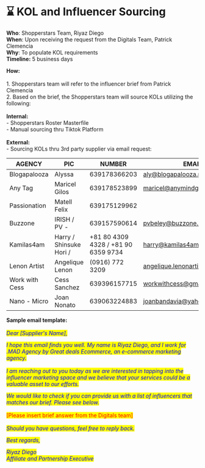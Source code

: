 # ⌛ KOL and Influencer Sourcing

**Who**: Shopperstars Team, Riyaz Diego\
**When**: Upon receiving the request from the Digitals Team, Patrick Clemencia \
**Why**: To populate KOL requirements\
**Timeline:** 5 business days

**How:**\
\
1\.  Shopperstars team will refer to the influencer brief from Patrick Clemencia\
2\. Based on the brief, the Shopperstars team will source KOLs utilizing the following:\
\
**Internal:**\
\- Shopperstars Roster Masterfile\
\- Manual sourcing thru Tiktok Platform\
\
**External:**\
\- Sourcing KOLs thru 3rd party supplier via email request:

<table><thead><tr><th width="208">AGENCY</th><th width="152">PIC</th><th width="190">NUMBER</th><th>EMAIL</th></tr></thead><tbody><tr><td>Blogapalooza</td><td>Alyssa </td><td>639178366203</td><td><a href="mailto:aly@blogapalooza.ph">aly@blogapalooza.ph</a></td></tr><tr><td>Any Tag</td><td>Maricel Gilos</td><td>639178523899</td><td><a href="mailto:maricel@anymindgroup.com">maricel@anymindgroup.com</a></td></tr><tr><td>Passionation</td><td>Matell Felix</td><td>639175129962</td><td></td></tr><tr><td>Buzzone</td><td>IRISH / PV - </td><td>639157590614</td><td><a href="mailto:pvbeley@buzzone.co">pvbeley@buzzone.co</a></td></tr><tr><td>Kamilas4am</td><td>Harry / Shinsuke Hori / </td><td>+81 80 4309 4328 / +81 90 6359 9734</td><td><a href="mailto:harry@kamilas4am.com">harry@kamilas4am.com</a></td></tr><tr><td>Lenon Artist</td><td>Angelique Lenon</td><td>(0916) 772 3209</td><td><a href="mailto:angelique.lenonartists@gmail.com">angelique.lenonartists@gmail.com</a></td></tr><tr><td>Work with Cess</td><td>Cess Sanchez</td><td>639396157715</td><td><a href="mailto:workwithcess@gmail.com">workwithcess@gmail.com</a></td></tr><tr><td>Nano - Micro</td><td>Joan Nonato</td><td>639063224883</td><td><a href="mailto:joanbandavia@yahoo.com">joanbandavia@yahoo.com</a></td></tr></tbody></table>

**Sample email template:**\
\
_<mark style="color:blue;">Dear \[Supplier's Name],</mark>_

_<mark style="color:blue;">I hope this email finds you well. My name is Riyaz Diego, and I work for .MAD Agency by Great deals Ecommerce, an e-commerce marketing agency.</mark>_ \
\
_<mark style="color:blue;">I am reaching out to you today as we are interested in tapping into the influencer marketing space and we believe that your services could be a valuable asset to our efforts.</mark>_

_<mark style="color:blue;">We would like to check if you can provide us with a list of influencers that matches our brief. Please see below.</mark>_\
\
<mark style="color:red;">\[Please insert brief answer from the Digitals team]</mark>\
\
_<mark style="color:blue;">Should you have questions, feel free to reply back.</mark>_

_<mark style="color:blue;">Best regards,</mark>_

_<mark style="color:blue;">Riyaz Diego</mark>_\
_<mark style="color:blue;">Affiliate and Partnership Executive</mark>_

